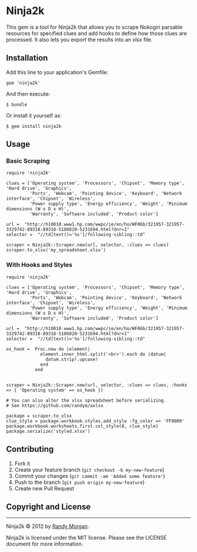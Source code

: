 # Ninja2k

This gem is a tool for Ninja2k that allows you to scrape Nokogiri parsable resources for specified
clues and add hooks to define how those clues are processed. It also
lets you export the results into an xlsx file.

## Installation

Add this line to your application's Gemfile:

    gem 'ninja2k'

And then execute:

    $ bundle

Or install it yourself as:

    $ gem install ninja2k

## Usage

### Basic Scraping

    require 'ninja2k'

    clues = ['Operating system', 'Processors', 'Chipset', 'Memory type', 'Hard drive', 'Graphics',
             'Ports', 'Webcam', 'Pointing device', 'Keyboard', 'Network interface', 'Chipset', 'Wireless',
             'Power supply type', 'Energy efficiency', 'Weight', 'Minimum dimensions (W x D x H)',
             'Warranty', 'Software included', 'Product color']

    url =  "http://h10010.www1.hp.com/wwpc/ie/en/ho/WF06b/321957-321957-3329742-89318-89318-5186820-5231694.html?dnr=1"
    selector =  "//td[text()='%s']/following-sibling::td"

    scraper = Ninja2k::Scraper.new(url, selector, :clues => clues)
    scraper.to_xlsx('my_spreadsheet.xlsx')


### With Hooks and Styles

    require 'ninja2k'

    clues = ['Operating system', 'Processors', 'Chipset', 'Memory type', 'Hard drive', 'Graphics',
             'Ports', 'Webcam', 'Pointing device', 'Keyboard', 'Network interface', 'Chipset', 'Wireless',
             'Power supply type', 'Energy efficiency', 'Weight', 'Minimum dimensions (W x D x H)',
             'Warranty', 'Software included', 'Product color']

    url =  "http://h10010.www1.hp.com/wwpc/ie/en/ho/WF06b/321957-321957-3329742-89318-89318-5186820-5231694.html?dnr=1"
    selector =  "//td[text()='%s']/following-sibling::td"

    os_hook =  Proc.new do |element|
                 element.inner_html.split('<br>').each do |datum|
                   datum.strip!.upcase!
                 end
               end


    scraper = Ninja2k::Scraper.new(url, selector, :clues => clues, :hooks => { 'Operating system' => os_hook })

    # You can also alter the xlsx spreadsheet before serializing.
    # See https://github.com/randym/axlsx

    package = scraper.to_xlsx
    clue_style = package.workbook.styles.add_style :fg_color => 'FF0000'
    package.workbook.worksheets.first.col_style(0, clue_style)
    package.serialize('styled.xlsx')

## Contributing

1. Fork it
2. Create your feature branch (`git checkout -b my-new-feature`)
3. Commit your changes (`git commit -am 'Added some feature'`)
4. Push to the branch (`git push origin my-new-feature`)
5. Create new Pull Request

## Copyright and License
----------

Ninja2k &copy; 2012 by [Randy Morgan](mailto:digial.ipseity@gmail.com). 

Ninja2k is licensed under the MIT license. Please see the LICENSE document for more information.
